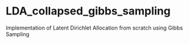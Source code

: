 # LDA_collapsed_gibbs_sampling
Implementation of Latent Dirichlet Allocation from scratch using Gibbs Sampling
